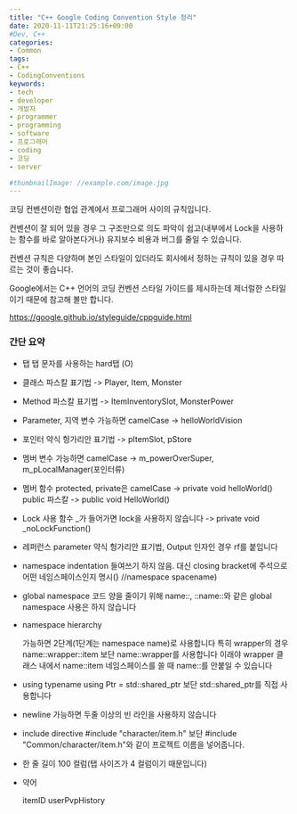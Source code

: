 ```yaml
---
title: "C++ Google Coding Convention Style 정리"
date: 2020-11-11T21:25:16+09:00
#Dev, C++
categories:
- Common
tags:
- C++
- CodingConventions
keywords:
- tech
- developer
- 개발자
- programmer
- programming
- software
- 프로그래머
- coding
- 코딩
- server

#thumbnailImage: //example.com/image.jpg
---
```


코딩 컨벤션이란 협업 관계에서 프로그래머 사이의 규칙입니다.

컨벤션이 잘 되어 있을 경우 그 구조만으로 의도 파악이 쉽고(내부에서 Lock을 사용하는 함수를 바로 알아본다거나) 유지보수 비용과 버그를 줄일 수 있습니다.

컨벤션 규칙은 다양하며 본인 스타일이 있더라도 회사에서 정하는 규칙이 있을 경우 따르는 것이 좋습니다.

<!--more-->

Google에서는 C++ 언어의 코딩 컨벤션 스타일 가이드를 제시하는데 제너럴한 스타일이기 때문에 참고해 볼만 합니다.

https://google.github.io/styleguide/cppguide.html



### 간단 요약

- 탭
  탭 문자를 사용하는 hard탭 (O)

- 클래스
  파스칼 표기법 -> Player, Item, Monster

- Method
  파스칼 표기법 -> ItemInventorySlot, MonsterPower

- Parameter, 지역 변수
  가능하면 camelCase -> helloWorldVision

- 포인터
  약식 헝가리안 표기법 -> pItemSlot, pStore

- 멤버 변수
  가능하면 camelCase -> m_powerOverSuper, m_pLocalManager(포인터류)
  
- 멤버 함수
    protected, private은 camelCase -> private void helloWorld()
    public 파스칼 -> public void HelloWorld()
    
- Lock 사용 함수
  _가 들어가면 lock을 사용하지 않습니다 -> private void _noLockFunction()
  
- 레퍼런스 parameter
    약식 헝가리안 표기법, Output 인자인 경우 rf를 붙입니다

- namespace indentation
    들여쓰기 하지 않음. 대신 closing bracket에 주석으로 어떤 네임스페이스인지 명시(} //namespace spacename)

- global namespace
    코드 양을 줄이기 위해 name::, ::name::와 같은 global namespace 사용은 하지 않습니다

- namespace hierarchy

    가능하면 2단계(1단계는 namespace name)로 사용합니다
    특히 wrapper의 경우 name::wrapper::item 보단 name::wrapper를 사용합니다
    이래야 wrapper 클래스 내에서 name::item 네임스페이스를 쓸 때 name::를 안붙일 수 있습니다

- using typename
    using Ptr = std::shared_ptr<Item> 보단 std::shared_ptr<Item>를 직접 사용합니다

- newline
    가능하면 두줄 이상의 빈 라인을 사용하지 않습니다

- include directive
    #include "character/item.h" 보단 #include "Common/character/item.h"와 같이 프로젝트 이름을 넣어줍니다.

- 한 줄 길이
    100 컬럼(탭 사이즈가 4 컬럼이기 때문입니다)

- 약어

    itemID
    userPvpHistory

